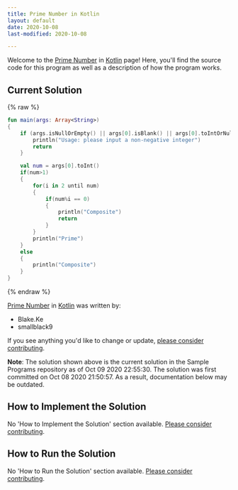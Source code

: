 ```yaml
---
title: Prime Number in Kotlin
layout: default
date: 2020-10-08
last-modified: 2020-10-08

---
```


Welcome to the [Prime Number](https://sampleprograms.io/projects/prime-number) in [Kotlin](https://sampleprograms.io/languages/kotlin) page! Here, you'll find the source code for this program as well as a description of how the program works.

## Current Solution

{% raw %}

```kotlin
fun main(args: Array<String>) 
{
    if (args.isNullOrEmpty() || args[0].isBlank() || args[0].toIntOrNull()?.takeIf { it >= 0 } == null) {
        println("Usage: please input a non-negative integer")
        return
    }

    val num = args[0].toInt()
    if(num>1)
    {
        for(i in 2 until num)
        {
            if(num%i == 0)
            {
                println("Composite")
                return
            }
        }
        println("Prime")
    }
    else
    {
        println("Composite")
    }
}
```

{% endraw %}

[Prime Number](https://sampleprograms.io/projects/prime-number) in [Kotlin](https://sampleprograms.io/languages/kotlin) was written by:

- Blake.Ke
- smallblack9

If you see anything you'd like to change or update, [please consider contributing](https://github.com/TheRenegadeCoder/sample-programs).

**Note**: The solution shown above is the current solution in the Sample Programs repository as of Oct 09 2020 22:55:30. The solution was first committed on Oct 08 2020 21:50:57. As a result, documentation below may be outdated.

## How to Implement the Solution

No 'How to Implement the Solution' section available. [Please consider contributing](https://github.com/TheRenegadeCoder/sample-programs-website).

## How to Run the Solution

No 'How to Run the Solution' section available. [Please consider contributing](https://github.com/TheRenegadeCoder/sample-programs-website).
